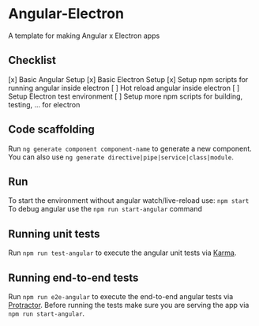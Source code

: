 # Angular-Electron

A template for making Angular x Electron apps

## Checklist

[x] Basic Angular Setup
[x] Basic Electron Setup
[x] Setup npm scripts for running angular inside electron
[ ] Hot reload angular inside electron
[ ] Setup Electron test environment
[ ] Setup more npm scripts for building, testing, ... for electron

## Code scaffolding

Run `ng generate component component-name` to generate a new component. You can also use `ng generate directive|pipe|service|class|module`.

## Run

To start the environment without angular watch/live-reload use: `npm start`
To debug angular use the `npm run start-angular` command

## Running unit tests

Run `npm run test-angular` to execute the angular unit tests via [Karma](https://karma-runner.github.io).

## Running end-to-end tests

Run `npm run e2e-angular` to execute the end-to-end angular tests via [Protractor](http://www.protractortest.org/).
Before running the tests make sure you are serving the app via `npm run start-angular`.